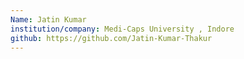 ```yaml
---
Name: Jatin Kumar
institution/company: Medi-Caps University , Indore
github: https://github.com/Jatin-Kumar-Thakur
---
```

